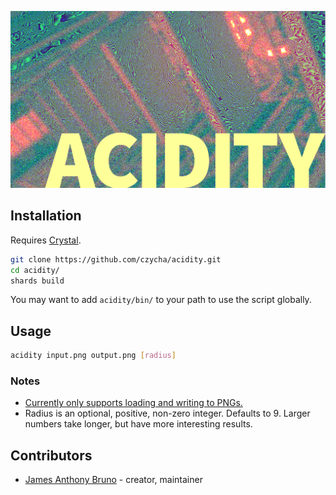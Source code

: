 ![acidity](acidity.png)

## Installation

Requires [Crystal](https://crystal-lang.org/).

```bash
git clone https://github.com/czycha/acidity.git
cd acidity/
shards build
```

You may want to add `acidity/bin/` to your path to use the script globally.

## Usage

```bash
acidity input.png output.png [radius]
```

### Notes

- [Currently only supports loading and writing to PNGs.](https://github.com/czycha/acidity/issues/3)
- Radius is an optional, positive, non-zero integer. Defaults to 9. Larger numbers take longer, but have more interesting results.

## Contributors

- [James Anthony Bruno](https://github.com/czycha/) - creator, maintainer
